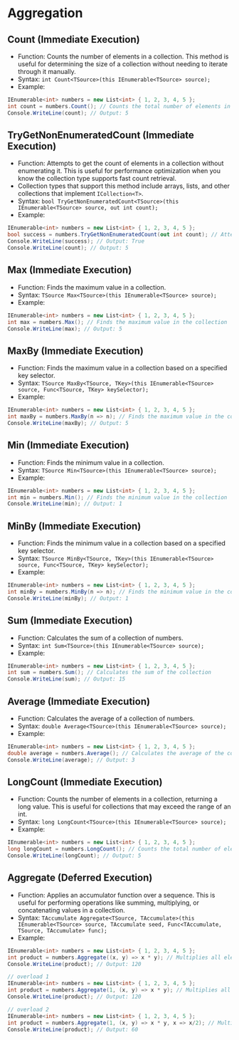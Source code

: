 # Aggregation

## Count (Immediate Execution)

- Function: Counts the number of elements in a collection. This method is useful for determining the size of a collection without needing to iterate through it manually.
- Syntax: `int Count<TSource>(this IEnumerable<TSource> source);`
- Example:

```csharp
IEnumerable<int> numbers = new List<int> { 1, 2, 3, 4, 5 };
int count = numbers.Count(); // Counts the total number of elements in the collection
Console.WriteLine(count); // Output: 5
```

## TryGetNonEnumeratedCount (Immediate Execution)

- Function: Attempts to get the count of elements in a collection without enumerating it. This is useful for performance optimization when you know the collection type supports fast count retrieval.
- Collection types that support this method include arrays, lists, and other collections that implement `ICollection<T>`.
- Syntax: `bool TryGetNonEnumeratedCount<TSource>(this IEnumerable<TSource> source, out int count);`
- Example:

```csharp
IEnumerable<int> numbers = new List<int> { 1, 2, 3, 4, 5 };
bool success = numbers.TryGetNonEnumeratedCount(out int count); // Attempts to get the count without enumerating the collection
Console.WriteLine(success); // Output: True
Console.WriteLine(count); // Output: 5
```

## Max (Immediate Execution)

- Function: Finds the maximum value in a collection.
- Syntax: `TSource Max<TSource>(this IEnumerable<TSource> source);`
- Example:

```csharp
IEnumerable<int> numbers = new List<int> { 1, 2, 3, 4, 5 };
int max = numbers.Max(); // Finds the maximum value in the collection
Console.WriteLine(max); // Output: 5
```

## MaxBy (Immediate Execution)

- Function: Finds the maximum value in a collection based on a specified key selector.
- Syntax: `TSource MaxBy<TSource, TKey>(this IEnumerable<TSource> source, Func<TSource, TKey> keySelector);`
- Example:

```csharp
IEnumerable<int> numbers = new List<int> { 1, 2, 3, 4, 5 };
int maxBy = numbers.MaxBy(n => n); // Finds the maximum value in the collection using a key selector
Console.WriteLine(maxBy); // Output: 5
```

## Min (Immediate Execution)

- Function: Finds the minimum value in a collection.
- Syntax: `TSource Min<TSource>(this IEnumerable<TSource> source);`
- Example:

```csharp
IEnumerable<int> numbers = new List<int> { 1, 2, 3, 4, 5 };
int min = numbers.Min(); // Finds the minimum value in the collection
Console.WriteLine(min); // Output: 1
```

## MinBy (Immediate Execution)

- Function: Finds the minimum value in a collection based on a specified key selector.
- Syntax: `TSource MinBy<TSource, TKey>(this IEnumerable<TSource> source, Func<TSource, TKey> keySelector);`
- Example:

```csharp
IEnumerable<int> numbers = new List<int> { 1, 2, 3, 4, 5 };
int minBy = numbers.MinBy(n => n); // Finds the minimum value in the collection using a key selector
Console.WriteLine(minBy); // Output: 1
```

## Sum (Immediate Execution)

- Function: Calculates the sum of a collection of numbers.
- Syntax: `int Sum<TSource>(this IEnumerable<TSource> source);`
- Example:

```csharp
IEnumerable<int> numbers = new List<int> { 1, 2, 3, 4, 5 };
int sum = numbers.Sum(); // Calculates the sum of the collection
Console.WriteLine(sum); // Output: 15
```

## Average (Immediate Execution)

- Function: Calculates the average of a collection of numbers.
- Syntax: `double Average<TSource>(this IEnumerable<TSource> source);`
- Example:

```csharp
IEnumerable<int> numbers = new List<int> { 1, 2, 3, 4, 5 };
double average = numbers.Average(); // Calculates the average of the collection
Console.WriteLine(average); // Output: 3
```

## LongCount (Immediate Execution)

- Function: Counts the number of elements in a collection, returning a long value. This is useful for collections that may exceed the range of an int.
- Syntax: `long LongCount<TSource>(this IEnumerable<TSource> source);`
- Example:

```csharp
IEnumerable<int> numbers = new List<int> { 1, 2, 3, 4, 5 };
long longCount = numbers.LongCount(); // Counts the total number of elements in the collection as a long
Console.WriteLine(longCount); // Output: 5
```

## Aggregate (Deferred Execution)

- Function: Applies an accumulator function over a sequence. This is useful for performing operations like summing, multiplying, or concatenating values in a collection.
- Syntax: `TAccumulate Aggregate<TSource, TAccumulate>(this IEnumerable<TSource> source, TAccumulate seed, Func<TAccumulate, TSource, TAccumulate> func);`
- Example:

```csharp
IEnumerable<int> numbers = new List<int> { 1, 2, 3, 4, 5 };
int product = numbers.Aggregate((x, y) => x * y); // Multiplies all elements in the collection
Console.WriteLine(product); // Output: 120

// overload 1
IEnumerable<int> numbers = new List<int> { 1, 2, 3, 4, 5 };
int product = numbers.Aggregate(1, (x, y) => x * y); // Multiplies all elements in the collection starting with seed 1
Console.WriteLine(product); // Output: 120

// overload 2
IEnumerable<int> numbers = new List<int> { 1, 2, 3, 4, 5 };
int product = numbers.Aggregate(1, (x, y) => x * y, x => x/2); // Multiplies all elements in the collection starting with seed 1 and then divides the result by 2
Console.WriteLine(product); // Output: 60
```
